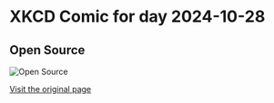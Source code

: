 
# XKCD Comic for day 2024-10-28

## Open Source

![Open Source](https://imgs.xkcd.com/comics/open_source.png "Later we'll dress up like Big Oil thugs and jump Ralph Nader.")

[Visit the original page](https://xkcd.com/225/)

